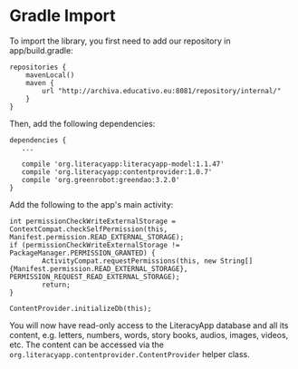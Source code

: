# Gradle Import

To import the library, you first need to add our repository in app/build.gradle:

```
repositories {
    mavenLocal()
    maven {
        url "http://archiva.educativo.eu:8081/repository/internal/"
    }
}
```

Then, add the following dependencies:

```
dependencies {
   ...

   compile 'org.literacyapp:literacyapp-model:1.1.47'
   compile 'org.literacyapp:contentprovider:1.0.7'
   compile 'org.greenrobot:greendao:3.2.0'
}
```

Add the following to the app's main activity:

```
int permissionCheckWriteExternalStorage = ContextCompat.checkSelfPermission(this, Manifest.permission.READ_EXTERNAL_STORAGE);
if (permissionCheckWriteExternalStorage != PackageManager.PERMISSION_GRANTED) {
        ActivityCompat.requestPermissions(this, new String[]{Manifest.permission.READ_EXTERNAL_STORAGE}, PERMISSION_REQUEST_READ_EXTERNAL_STORAGE);
        return;
}
        
ContentProvider.initializeDb(this);
```

You will now have read-only access to the LiteracyApp database and all its content, e.g. letters, numbers, words, story books, audios, images, videos, etc. The content can be accessed via the `org.literacyapp.contentprovider.ContentProvider` helper class.
